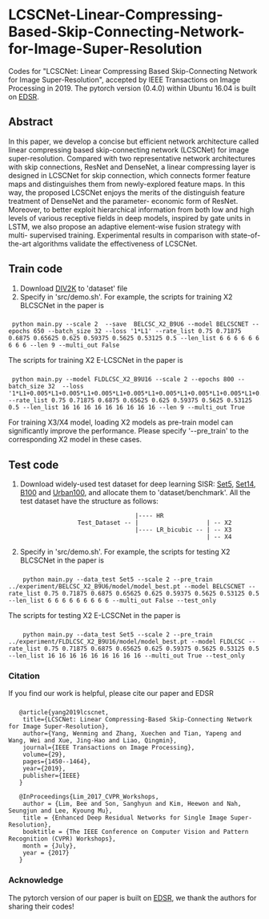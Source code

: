 # LCSCNet-Linear-Compressing-Based-Skip-Connecting-Network-for-Image-Super-Resolution
Codes for "LCSCNet: Linear Compressing Based Skip-Connecting Network for Image Super-Resolution", accepted by IEEE Transactions on Image Processing in 2019. The pytorch version (0.4.0) within Ubuntu 16.04 is built on [EDSR](https://github.com/LimBee/NTIRE2017). 
## Abstract
In this paper, we develop a concise but efficient network architecture called linear compressing based skip-connecting network (LCSCNet) for image super-resolution. Compared with two representative network architectures with skip connections, ResNet and DenseNet, a linear compressing layer is designed in LCSCNet for skip connection, which connects former feature maps and distinguishes them from newly-explored feature maps. In this way, the proposed LCSCNet enjoys the merits of the distinguish feature treatment of DenseNet and the parameter- economic form of ResNet. Moreover, to better exploit hierarchical information from both low and high levels of various receptive fields in deep models, inspired by gate units in LSTM, we also propose an adaptive element-wise fusion strategy with multi- supervised training. Experimental results in comparison with state-of-the-art algorithms validate the effectiveness of LCSCNet.
## Train code
1. Download [DIV2K](https://data.vision.ee.ethz.ch/cvl/DIV2K/) to 'dataset' file
2. Specify in 'src/demo.sh'. 
       For example, the scripts for training X2 BLCSCNet in the paper is 
### 
     python main.py --scale 2  --save  BELCSC_X2_B9U6 --model BELCSCNET --epochs 650 --batch_size 32 --loss '1*L1' --rate_list 0.75 0.71875 0.6875 0.65625 0.625 0.59375 0.5625 0.53125 0.5 --len_list 6 6 6 6 6 6 6 6 6 --len 9 --multi_out False
The scripts for training X2 E-LCSCNet in the paper is 
### 
     python main.py --model FLDLCSC_X2_B9U16 --scale 2 --epochs 800 --batch_size 32  --loss '1*L1+0.005*L1+0.005*L1+0.005*L1+0.005*L1+0.005*L1+0.005*L1+0.005*L1+0.005*L1+0.005*L1' --rate_list 0.75 0.71875 0.6875 0.65625 0.625 0.59375 0.5625 0.53125 0.5 --len_list 16 16 16 16 16 16 16 16 16 --len 9 --multi_out True 
For training X3/X4 model, loading X2 models as pre-train model can significantly improve the performance. Please specify '--pre_train' to the corresponding X2 model in these cases. 

## Test code 
1. Download widely-used test dataset for deep learning SISR: [Set5](http://people.rennes.inria.fr/Aline.Roumy/results/SR_BMVC12.html), [Set14](https://sites.google.com/site/romanzeyde/research-interests), [B100](https://www2.eecs.berkeley.edu/Research/Projects/CS/vision/bsds/) and [Urban100](https://sites.google.com/site/jbhuang0604/publications/struct_sr), and allocate them to 'dataset/benchmark'. All the test dataset have the structure as follows: 

                                       |---- HR 
                       Test_Dataset -- |                   | -- X2   
                                       |---- LR_bicubic -- | -- X3
                                                           | -- X4
2. Specify in 'src/demo.sh'. 
       For example, the scripts for testing X2 BLCSCNet in the paper is 
###      
        python main.py --data_test Set5 --scale 2 --pre_train ../experiment/BELCSC_X2_B9U6/model/model_best.pt --model BELCSCNET --rate_list 0.75 0.71875 0.6875 0.65625 0.625 0.59375 0.5625 0.53125 0.5 --len_list 6 6 6 6 6 6 6 6 6 --multi_out False --test_only
The scripts for testing X2 E-LCSCNet in the paper is 
###
        python main.py --data_test Set5 --scale 2 --pre_train ../experiment/FLDLCSC_X2_B9U16/model/model_best.pt --model FLDLCSC --rate_list 0.75 0.71875 0.6875 0.65625 0.625 0.59375 0.5625 0.53125 0.5 --len_list 16 16 16 16 16 16 16 16 16 --multi_out True --test_only        
        
### Citation
If you find our work is helpful, please cite our paper and EDSR
###
       @article{yang2019lcscnet,
        title={LCSCNet: Linear Compressing-Based Skip-Connecting Network for Image Super-Resolution},
        author={Yang, Wenming and Zhang, Xuechen and Tian, Yapeng and Wang, Wei and Xue, Jing-Hao and Liao, Qingmin},
        journal={IEEE Transactions on Image Processing},
        volume={29},
        pages={1450--1464},
        year={2019},
        publisher={IEEE}
       }
       
       @InProceedings{Lim_2017_CVPR_Workshops,
        author = {Lim, Bee and Son, Sanghyun and Kim, Heewon and Nah, Seungjun and Lee, Kyoung Mu},
        title = {Enhanced Deep Residual Networks for Single Image Super-Resolution},
        booktitle = {The IEEE Conference on Computer Vision and Pattern Recognition (CVPR) Workshops},
        month = {July},
        year = {2017}
       }

### Acknowledge
The pytorch version of our paper is built on [EDSR](https://github.com/LimBee/NTIRE2017), we thank the authors for sharing their codes!
